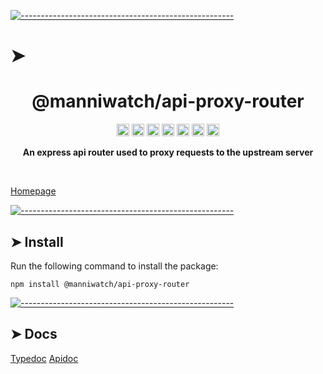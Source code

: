 <!-- ⚠️ This README has been generated from the file(s) "./readme_blueprint.md" ⚠️-->
[![-----------------------------------------------------](https://raw.githubusercontent.com/andreasbm/readme/master/assets/lines/water.png)](#h1-aligncentermanniwatchapi-proxy-routerh1)

# ➤ <h1 align="center">@manniwatch/api-proxy-router</h1>

<p align="center">
		<a href="https://github.com/manniwatch/manniwatch/actions?query=workflow%3ATest+branch%3Amaster"><img alt="Test" src="https://github.com/manniwatch/manniwatch/workflows/Test/badge.svg?branch=master&event=push" height="20"/></a>
<a href="https://codecov.io/gh/manniwatch/manniwatch/manniwatch/master/packages/api-proxy-router"><img alt="codecov" src="https://codecov.io/gh/manniwatch/manniwatch/branch/master/graph/badge.svg?flag=ApiProxyRouter" height="20"/></a>
<a href="https://badge.fury.io/js/%40manniwatch%2Fapi-proxy-router"><img alt="npm version" src="https://badge.fury.io/js/%40manniwatch%2Fapi-proxy-router.svg" height="20"/></a>
<a href="https://github.com/manniwatch/manniwatch/blob/master/LICENSE"><img alt="GitHub license" src="https://img.shields.io/github/license/manniwatch/manniwatch" height="20"/></a>
<a href="https://david-dm.org/manniwatch/manniwatch?path=packages/api-proxy-router"><img alt="dependencies Status" src="https://david-dm.org/manniwatch/manniwatch/status.svg?path=packages/api-proxy-router" height="20"/></a>
<a href="https://david-dm.org/manniwatch/manniwatch?path=packages/api-proxy-router&type=dev"><img alt="devDependencies Status" src="https://david-dm.org/manniwatch/manniwatch/dev-status.svg?path=packages/api-proxy-router" height="20"/></a>
<a href="https://github.com/manniwatch/manniwatch/graphs/contributors"><img alt="GitHub contributors" src="https://img.shields.io/github/contributors-anon/manniwatch/manniwatch" height="20"/></a>
	</p>


<p align="center">
  <b>An express api router used to proxy requests to the upstream server</b></br>
  <sub><sub>
</p>

<br />


[Homepage](https://manniwatch.github.io/docs/api-proxy-router/index.html)


[![-----------------------------------------------------](https://raw.githubusercontent.com/andreasbm/readme/master/assets/lines/water.png)](#install)

## ➤ Install

Run the following command to install the package:

```
npm install @manniwatch/api-proxy-router
```



[![-----------------------------------------------------](https://raw.githubusercontent.com/andreasbm/readme/master/assets/lines/water.png)](#docs)

## ➤ Docs

[Typedoc](https://manniwatch.github.io/docs/api-proxy-router/index.html)
[Apidoc](pkg.apidoc)
